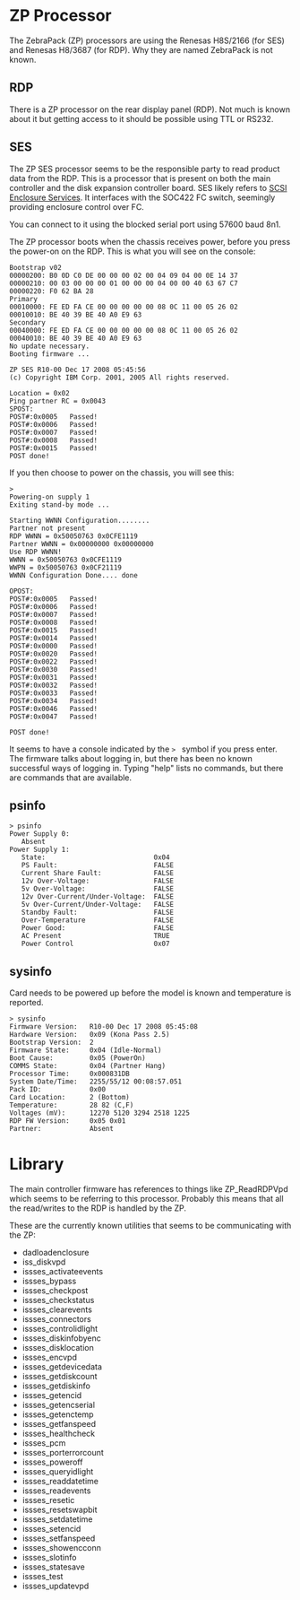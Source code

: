 # ZP Processor

The ZebraPack (ZP) processors are using the Renesas H8S/2166 (for SES) and Renesas H8/3687 (for RDP). Why they are named ZebraPack is not known.

## RDP

There is a ZP processor on the rear display panel (RDP). Not much is known about it but getting access to it should
be possible using TTL or RS232.

## SES
The ZP SES processor seems to be the responsible party to read product data from the RDP.
This is a processor that is present on both the main controller and the disk expansion controller board. SES likely refers to [SCSI Enclosure Services](https://en.wikipedia.org/wiki/SCSI_Enclosure_Services). It interfaces with the SOC422 FC switch, seemingly providing enclosure control over FC.

You can connect to it using the blocked serial port using 57600 baud 8n1.

The ZP processor boots when the chassis receives power, before you press the power-on on the RDP. This
is what you will see on the console:

```
Bootstrap v02
00000200: B0 0D C0 DE 00 00 00 02 00 04 09 04 00 0E 14 37
00000210: 00 03 00 00 00 01 00 00 00 04 00 00 40 63 67 C7
00000220: F0 62 BA 28
Primary
00010000: FE ED FA CE 00 00 00 00 00 08 0C 11 00 05 26 02
00010010: BE 40 39 BE 40 A0 E9 63
Secondary
00040000: FE ED FA CE 00 00 00 00 00 08 0C 11 00 05 26 02
00040010: BE 40 39 BE 40 A0 E9 63 
No update necessary.
Booting firmware ...

ZP SES R10-00 Dec 17 2008 05:45:56
(c) Copyright IBM Corp. 2001, 2005 All rights reserved.

Location = 0x02 
Ping partner RC = 0x0043
SPOST:
POST#:0x0005   Passed!
POST#:0x0006   Passed!
POST#:0x0007   Passed!
POST#:0x0008   Passed!
POST#:0x0015   Passed!
POST done!
```

If you then choose to power on the chassis, you will see this:

```
>  
Powering-on supply 1 
Exiting stand-by mode ... 

Starting WWNN Configuration........ 
Partner not present 
RDP WWNN = 0x50050763 0x0CFE1119
Partner WWNN = 0x00000000 0x00000000
Use RDP WWNN!
WWNN = 0x50050763 0x0CFE1119
WWPN = 0x50050763 0x0CF21119
WWNN Configuration Done.... done

OPOST:
POST#:0x0005   Passed!
POST#:0x0006   Passed!
POST#:0x0007   Passed!
POST#:0x0008   Passed!
POST#:0x0015   Passed!
POST#:0x0014   Passed!
POST#:0x0000   Passed!
POST#:0x0020   Passed!
POST#:0x0022   Passed!
POST#:0x0030   Passed!
POST#:0x0031   Passed!
POST#:0x0032   Passed!
POST#:0x0033   Passed!
POST#:0x0034   Passed!
POST#:0x0046   Passed!
POST#:0x0047   Passed!

POST done!
```

It seems to have a console indicated by the `> ` symbol if you press enter. The firmware talks about logging in, but
there has been no known successful ways of logging in. Typing "help" lists no commands, but there are commands that are available.

## psinfo

```
> psinfo
Power Supply 0:
   Absent
Power Supply 1:
   State:                           0x04
   PS Fault:                        FALSE
   Current Share Fault:             FALSE
   12v Over-Voltage:                FALSE
   5v Over-Voltage:                 FALSE
   12v Over-Current/Under-Voltage:  FALSE
   5v Over-Current/Under-Voltage:   FALSE
   Standby Fault:                   FALSE
   Over-Temperature                 FALSE
   Power Good:                      FALSE
   AC Present                       TRUE
   Power Control                    0x07
```

## sysinfo

Card needs to be powered up before the model is known and temperature is reported.

```
> sysinfo
Firmware Version:   R10-00 Dec 17 2008 05:45:08
Hardware Version:   0x09 (Kona Pass 2.5)
Bootstrap Version:  2
Firmware State:     0x04 (Idle-Normal)
Boot Cause:         0x05 (PowerOn)
COMMS State:        0x04 (Partner Hang)
Processor Time:     0x000831DB
System Date/Time:   2255/55/12 00:08:57.051
Pack ID:            0x00
Card Location:      2 (Bottom)
Temperature:        28 82 (C,F)
Voltages (mV):      12270 5120 3294 2518 1225
RDP FW Version:     0x05 0x01
Partner:            Absent
```

# Library

The main controller firmware has references to things like ZP_ReadRDPVpd which seems to be referring to this processor. Probably
this means that all the read/writes to the RDP is handled by the ZP. 

These are the currently known utilities that seems to be communicating with the ZP:

 * dadloadenclosure
 * iss_diskvpd
 * issses_activateevents
 * issses_bypass
 * issses_checkpost
 * issses_checkstatus
 * issses_clearevents
 * issses_connectors
 * issses_controlidlight
 * issses_diskinfobyenc
 * issses_disklocation
 * issses_encvpd
 * issses_getdevicedata
 * issses_getdiskcount
 * issses_getdiskinfo
 * issses_getencid
 * issses_getencserial
 * issses_getenctemp
 * issses_getfanspeed
 * issses_healthcheck
 * issses_pcm
 * issses_porterrorcount
 * issses_poweroff
 * issses_queryidlight
 * issses_readdatetime
 * issses_readevents
 * issses_resetic
 * issses_resetswapbit
 * issses_setdatetime
 * issses_setencid
 * issses_setfanspeed
 * issses_showencconn
 * issses_slotinfo
 * issses_statesave
 * issses_test
 * issses_updatevpd
